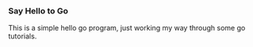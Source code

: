 ### Say Hello to Go
This is a simple hello go program, just working my way through some go tutorials.
